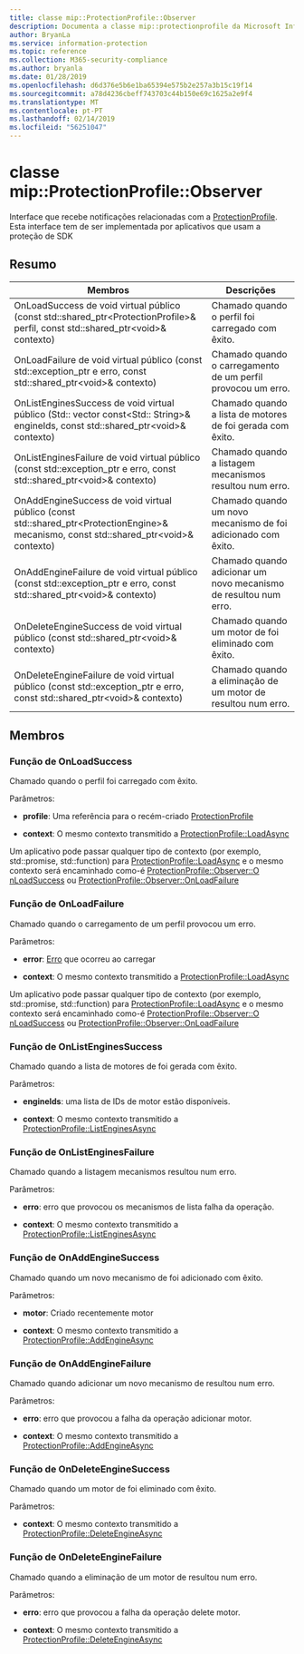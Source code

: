 ```yaml
---
title: classe mip::ProtectionProfile::Observer
description: Documenta a classe mip::protectionprofile da Microsoft Information Protection (MIP) SDK.
author: BryanLa
ms.service: information-protection
ms.topic: reference
ms.collection: M365-security-compliance
ms.author: bryanla
ms.date: 01/28/2019
ms.openlocfilehash: d6d376e5b6e1ba65394e575b2e257a3b15c19f14
ms.sourcegitcommit: a78d4236cbeff743703c44b150e69c1625a2e9f4
ms.translationtype: MT
ms.contentlocale: pt-PT
ms.lasthandoff: 02/14/2019
ms.locfileid: "56251047"
---
```

# <a name="class-mipprotectionprofileobserver"></a>classe mip::ProtectionProfile::Observer 
Interface que recebe notificações relacionadas com a [ProtectionProfile](class_mip_protectionprofile.md).
Esta interface tem de ser implementada por aplicativos que usam a proteção de SDK
  
## <a name="summary"></a>Resumo
 Membros                        | Descrições                                
--------------------------------|---------------------------------------------
OnLoadSuccess de void virtual público (const std::shared_ptr\<ProtectionProfile\>& perfil, const std::shared_ptr\<void\>& contexto)  |  Chamado quando o perfil foi carregado com êxito.
OnLoadFailure de void virtual público (const std::exception_ptr e erro, const std::shared_ptr\<void\>& contexto)  |  Chamado quando o carregamento de um perfil provocou um erro.
OnListEnginesSuccess de void virtual público (Std:: vector const\<Std:: String\>& engineIds, const std::shared_ptr\<void\>& contexto)  |  Chamado quando a lista de motores de foi gerada com êxito.
OnListEnginesFailure de void virtual público (const std::exception_ptr e erro, const std::shared_ptr\<void\>& contexto)  |  Chamado quando a listagem mecanismos resultou num erro.
OnAddEngineSuccess de void virtual público (const std::shared_ptr\<ProtectionEngine\>& mecanismo, const std::shared_ptr\<void\>& contexto)  |  Chamado quando um novo mecanismo de foi adicionado com êxito.
OnAddEngineFailure de void virtual público (const std::exception_ptr e erro, const std::shared_ptr\<void\>& contexto)  |  Chamado quando adicionar um novo mecanismo de resultou num erro.
OnDeleteEngineSuccess de void virtual público (const std::shared_ptr\<void\>& contexto)  |  Chamado quando um motor de foi eliminado com êxito.
OnDeleteEngineFailure de void virtual público (const std::exception_ptr e erro, const std::shared_ptr\<void\>& contexto)  |  Chamado quando a eliminação de um motor de resultou num erro.
  
## <a name="members"></a>Membros
  
### <a name="onloadsuccess-function"></a>Função de OnLoadSuccess
Chamado quando o perfil foi carregado com êxito.

Parâmetros:  
* **profile**: Uma referência para o recém-criado [ProtectionProfile](class_mip_protectionprofile.md)


* **context**: O mesmo contexto transmitido a [ProtectionProfile::LoadAsync](class_mip_protectionprofile.md#addengineasync-function)


Um aplicativo pode passar qualquer tipo de contexto (por exemplo, std::promise, std::function) para [ProtectionProfile::LoadAsync](class_mip_protectionprofile.md#addengineasync-function) e o mesmo contexto será encaminhado como-é [ProtectionProfile::Observer::O nLoadSuccess](class_mip_protectionprofile_observer.md#onloadsuccess-function) ou [ProtectionProfile::Observer::OnLoadFailure](class_mip_protectionprofile_observer.md#onloadfailure-function)
  
### <a name="onloadfailure-function"></a>Função de OnLoadFailure
Chamado quando o carregamento de um perfil provocou um erro.

Parâmetros:  
* **error**: [Erro](class_mip_error.md) que ocorreu ao carregar 


* **context**: O mesmo contexto transmitido a [ProtectionProfile::LoadAsync](class_mip_protectionprofile.md#addengineasync-function)


Um aplicativo pode passar qualquer tipo de contexto (por exemplo, std::promise, std::function) para [ProtectionProfile::LoadAsync](class_mip_protectionprofile.md#addengineasync-function) e o mesmo contexto será encaminhado como-é [ProtectionProfile::Observer::O nLoadSuccess](class_mip_protectionprofile_observer.md#onloadsuccess-function) ou [ProtectionProfile::Observer::OnLoadFailure](class_mip_protectionprofile_observer.md#onloadfailure-function)
  
### <a name="onlistenginessuccess-function"></a>Função de OnListEnginesSuccess
Chamado quando a lista de motores de foi gerada com êxito.

Parâmetros:  
* **engineIds**: uma lista de IDs de motor estão disponíveis. 


* **context**: O mesmo contexto transmitido a [ProtectionProfile::ListEnginesAsync](class_mip_protectionprofile.md#listenginesasync-function)


  
### <a name="onlistenginesfailure-function"></a>Função de OnListEnginesFailure
Chamado quando a listagem mecanismos resultou num erro.

Parâmetros:  
* **erro**: erro que provocou os mecanismos de lista falha da operação. 


* **context**: O mesmo contexto transmitido a [ProtectionProfile::ListEnginesAsync](class_mip_protectionprofile.md#listenginesasync-function)


  
### <a name="onaddenginesuccess-function"></a>Função de OnAddEngineSuccess
Chamado quando um novo mecanismo de foi adicionado com êxito.

Parâmetros:  
* **motor**: Criado recentemente motor 


* **context**: O mesmo contexto transmitido a [ProtectionProfile::AddEngineAsync](class_mip_protectionprofile.md#addengineasync-function)


  
### <a name="onaddenginefailure-function"></a>Função de OnAddEngineFailure
Chamado quando adicionar um novo mecanismo de resultou num erro.

Parâmetros:  
* **erro**: erro que provocou a falha da operação adicionar motor. 


* **context**: O mesmo contexto transmitido a [ProtectionProfile::AddEngineAsync](class_mip_protectionprofile.md#addengineasync-function)


  
### <a name="ondeleteenginesuccess-function"></a>Função de OnDeleteEngineSuccess
Chamado quando um motor de foi eliminado com êxito.

Parâmetros:  
* **context**: O mesmo contexto transmitido a [ProtectionProfile::DeleteEngineAsync](class_mip_protectionprofile.md#deleteengineasync-function)


  
### <a name="ondeleteenginefailure-function"></a>Função de OnDeleteEngineFailure
Chamado quando a eliminação de um motor de resultou num erro.

Parâmetros:  
* **erro**: erro que provocou a falha da operação delete motor. 


* **context**: O mesmo contexto transmitido a [ProtectionProfile::DeleteEngineAsync](class_mip_protectionprofile.md#deleteengineasync-function)

